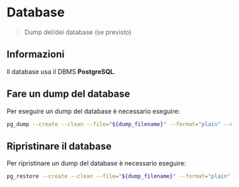 # Database

> Dump del/dei database (se previsto)

## Informazioni

Il database usa il DBMS **PostgreSQL**.

## Fare un dump del database

Per eseguire un dump del database è necessario eseguire:

```bash
pg_dump --create --clean --file="${dump_filename}" --format="plain" --dbname="${nome_database}"
```

## Ripristinare il database

Per ripristinare un dump del database è necessario eseguire:

```bash
pg_restore --create --clean --file="${dump_filename}" --format="plain" --dbname="${nome_database}"
```
